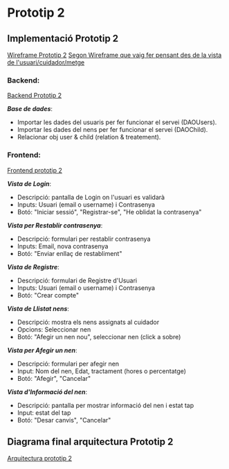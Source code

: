 # Prototip 2

##  Implementació Prototip 2
[Wireframe Prototip 2](wireframe_prototip2.mermaid)
[Segon Wireframe que vaig fer pensant des de la vista de l'usuari/cuidador/metge](dgm_wireframeprototip2.mermaid)

### Backend:

[Backend Prototip 2](dgm_clase_backendprototip2.mermaid)


***Base de dades***:
- Importar les dades del usuaris per fer funcionar el servei (DAOUsers).
- Importar les dades del nens per fer funcionar el servei (DAOChild).
- Relacionar obj user & child (relation & treatement).


### Frontend:

[Frontend prototip 2](dgrm_class_frontend_p2.mermaid)

***Vista de Login***:
- Descripció: pantalla de Login on l'usuari es validarà
- Inputs: Usuari (email o username) i Contrasenya
- Botó: "Iniciar sessió", "Registrar-se", "He oblidat la contrasenya"

***Vista per Restablir contrasenya***:
- Descripció: formulari per restablir contrasenya 
- Inputs: Email, nova contrasenya
- Botó: "Enviar enllaç de restabliment"

***Vista de Registre***:
- Descripció: formulari de Registre d'Usuari 
- Inputs: Usuari (email o username) i Contrasenya
- Botó: "Crear compte"

***Vista de Llistat nens***:
- Descripció: mostra els nens assignats al cuidador
- Opcions: Seleccionar nen
- Botó: "Afegir un nen nou", seleccionar nen (click a sobre)

***Vista per Afegir un nen***:
- Descripció: formulari per afegir nen
- Input: Nom del nen, Edat, tractament (hores o percentatge)
- Botó: "Afegir", "Cancelar"

***Vista d'Informació del nen***:
- Descripció: pantalla per mostrar informació del nen i estat tap
- Input: estat del tap
- Botó: "Desar canvis", "Cancelar"

##  Diagrama final arquitectura Prototip 2
[Arquitectura prototip 2](dgrm_arch_p2.mermaid)